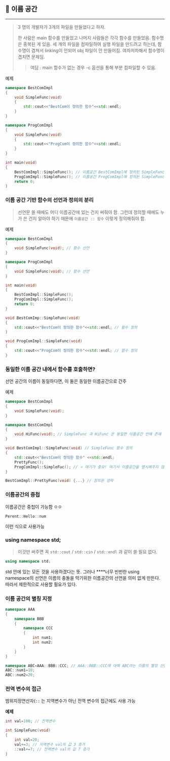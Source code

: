 ## 📌 이름 공간

---

> 3 명의 개발자가 3개의 파일을 만들었다고 하자.
> 
> 
> 한 사람은 main 함수를 만들었고 나머지 사람들은 각각 함수를 만들었음. 함수명은 중복된 게 있음. 세 개의 파일을 컴파일하여 실행 파일을 만드려고 하는데, 함수명이 겹쳐서 linking이 안되어 obj 파일이 안 만들어짐. 여차저차해서 함수명이 겹치면 문제임. 
> 
> > 여담 : main 함수가 없는 경우 -c 옵션을 통해 부분 컴파일할 수 있음.
> > 

예제

```cpp
namespace BestComImpl 
{
	void SimpleFunc(void) 
	{
		std::cout<<"BestCom이 정의한 함수"<<std::endl;
	}
}

namespace ProgComImpl
{
	void SimpleFunc(void)
	{
		std::cout<<"ProgCom이 정의한 함수"<<std::endl;
	}
}

int main(void) 
{
	BestComImpl::SimpleFunc(); // 이름공간 BestComImpl에 정의된 SimpleFunc의 호출
	ProgComImpl::SimpleFunc(); // 이름공간 ProgComImpl에 정의된 SimpleFunc의 호출
	return 0;
}
```

### 이름 공간 기반 함수의 선언과 정의의 분리

> 선언문 쓸 때에도 어디 이름공간에 있는 건지 써줘야 함. 그런데 정의할 때에도 누가 쓴 건지 알아야 하기 때문에 `이름공간 :: 함수` 이렇게 정의해줘야 함.
> 

예제

```cpp
namespace BestComImpl 
{
	void SimpleFunc(void); // 함수 선언
}

namespace ProgComImpl
{
	void SimpleFunc(void); // 함수 선언
}

int main(void)
{
	BestComImpl::SimpleFunc();
	ProgComImpl::SimpleFunc();
	return 0;
}

void BestComImp::SimpleFunc(void)
{
	std::cout<<"BestCom이 정의한 함수"<<std::endl; // 함수 정의
}

void ProgComImpl::SimpleFunc(void)
{
	std::cout<<"ProgCom이 정의한 함수"<<std::endl; // 함수 정의
}
```

### 동일한 이름 공간 내에서 함수를 호출하면?

선언 공간의 이름이 동일하다면, 이 둘은 동일한 이름공간으로 간주

예제

```cpp
namespace BestComImpl 
{
	void SimpleFunc(void);
}

namespace BestComImpl
{
	void HiFunc(void); // SimpleFunc 과 HiFunc 은 동일한 이름공간 안에 존재
}

void BestComImpl::SimpleFunc(void) // SimpleFunc 함수 정의
{
	std::cout<<"BestCom이 정의한 함수" <<std::endl;
	PrettyFunc();
	ProgComImpl::SimpleFuc(); // ⭐️ 여기가 중요! 여기서 이름공간을 명시해주지 않으면 동일한 이름공간 내의 함수를 호출하게 된다.
}

BestComImpl::PrettyFunc(void) {...} // 정의문 생략
```

### 이름공간의 중첩

이름공간은 중첩이 가능함 ㅇㅇ

```cpp
Perent::Hello::num
```

이런 식으로 사용가능

### using namespace std;

> 이것만 써주면 꼭 `std::cout` / `std::cin` / `std::endl` 과 같이 쓸 필요 없다.
> 

```cpp
using namespace std;
```

std 안에 있는 모든 것을 사용하겠다는 뜻. 그러나 ****너무 빈번한 using namespace의 선언은 이름의 충돌을 막기위한 이름공간의 선언을 의미 없게 만든다. 따라서 제한적으로 사용할 필요가 있다.

### **이름 공간의 별칭 지정**

```cpp
namespace AAA 
{ 
	namespace BBB
	{
		namespace CCC
		{
			int num1;
			int num2;
		}
	}
}
```

```cpp
namespace ABC=AAA::BBB::CCC; // AAA::BBB::CCC에 대해 ABC라는 이름의 별칭 선언
ABC::num1=10;
ABC::num2=20;
```

### 전역 변수의 접근

범위지정연산자(`::` 는 지역변수가 아닌 전역 변수의 접근에도 사용 가능

**예제**

```cpp
int val=100; // 전역변수

int SimpleFunc(void)
{
	int val=20;
	val+=3; // 지역변수 val의 값 3 증가
	::val+=7; // 전역변수 val의 값 7 증가
}
```
